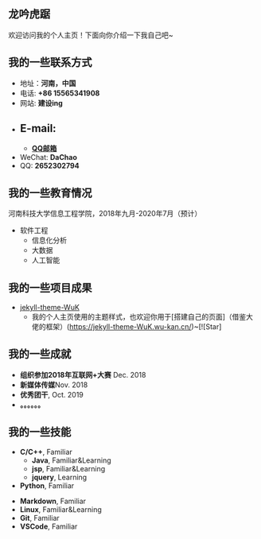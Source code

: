 ## 龙吟虎踞

欢迎访问我的个人主页！下面向你介绍一下我自己吧~

<!-- slide -->

## 我的一些联系方式

- 地址：**河南，中国**
- 电话: **+86 15565341908**
- 网站: **建设ing**

<!-- slide vertical=true -->

- E-mail:
  - 
  - **[QQ邮箱](2652302794@qq.com)**
- WeChat: **DaChao**
- QQ: **2652302794**

<!-- slide -->

## 我的一些教育情况

<!-- slide vertical=true -->

河南科技大学信息工程学院，2018年九月-2020年7月（预计）

- 软件工程
  - 信息化分析
  - 大数据
  - 人工智能

<!-- slide -->

## 我的一些项目成果

<!-- slide vertical=true -->

- [jekyll-theme-WuK](https://jekyll-theme-WuK.wu-kan.cn/)
  - 我的个人主页使用的主题样式，也欢迎你用于[搭建自己的页面]（借鉴大佬的框架）(https://jekyll-theme-WuK.wu-kan.cn/)~[![Star]

<!-- slide -->

## 我的一些成就
<!-- slide vertical=true -->

- **组织参加2018年互联网+大赛** Dec. 2018
- **新媒体传媒**Nov. 2018
- **优秀团干**, Oct. 2019
- **。。。。。。**
<!-- slide -->

## 我的一些技能

<!-- slide vertical=true -->

- **C/C++**, Familiar
  - **Java**, Familiar&Learning
  - **jsp**, Familiar&Learning
  - **jquery**, Learning
- **Python**, Familiar

<!-- slide vertical=true -->

- **Markdown**, Familiar
- **Linux**, Familiar&Learning
- **Git**, Familiar
- **VSCode**, Familiar

<!-- slide -->

